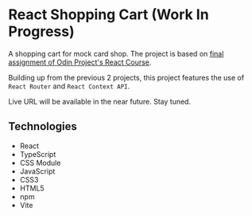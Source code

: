 # React Shopping Cart (Work In Progress)

<p>A shopping cart for mock card shop. The project is based on <a href="https://www.theodinproject.com/lessons/node-path-react-new-shopping-cart" target="_blank">final assignment of Odin Project's React Course</a>.</p>

<p>Building up from the previous 2 projects, this project features the use of <code>React Router</code> and <code>React Context API</code>.</p>

<p>Live URL will be available in the near future. Stay tuned.</p>

## Technologies
- React
- TypeScript
- CSS Module
- JavaScript
- CSS3
- HTML5
- npm
- Vite
